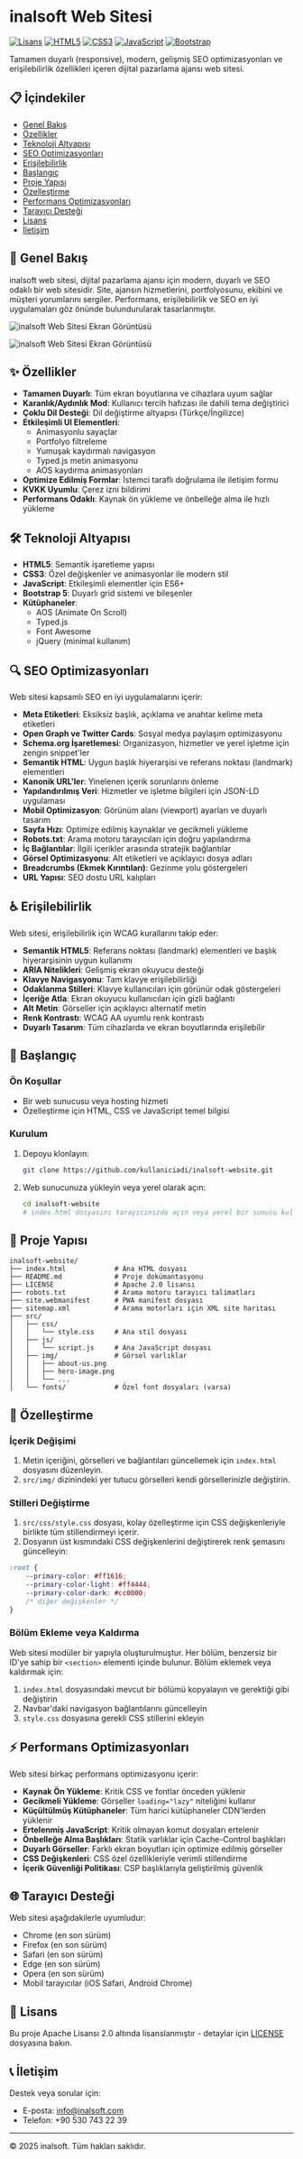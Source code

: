 # inalsoft Web Sitesi

[![Lisans](https://img.shields.io/badge/Lisans-Apache%202.0-blue.svg)](https://opensource.org/licenses/Apache-2.0)
[![HTML5](https://img.shields.io/badge/HTML5-E34F26?logo=html5&logoColor=white)](https://developer.mozilla.org/tr/docs/Web/Guide/HTML/HTML5)
[![CSS3](https://img.shields.io/badge/CSS3-1572B6?logo=css3&logoColor=white)](https://developer.mozilla.org/tr/docs/Web/CSS)
[![JavaScript](https://img.shields.io/badge/JavaScript-F7DF1E?logo=javascript&logoColor=black)](https://developer.mozilla.org/tr/docs/Web/JavaScript)
[![Bootstrap](https://img.shields.io/badge/Bootstrap-7952B3?logo=bootstrap&logoColor=white)](https://getbootstrap.com/)

Tamamen duyarlı (responsive), modern, gelişmiş SEO optimizasyonları ve erişilebilirlik özellikleri içeren dijital pazarlama ajansı web sitesi.

## 📋 İçindekiler

- [Genel Bakış](#genel-bakış)
- [Özellikler](#özellikler)
- [Teknoloji Altyapısı](#teknoloji-altyapısı)
- [SEO Optimizasyonları](#seo-optimizasyonları)
- [Erişilebilirlik](#erişilebilirlik)
- [Başlangıç](#başlangıç)
- [Proje Yapısı](#proje-yapısı)
- [Özelleştirme](#özelleştirme)
- [Performans Optimizasyonları](#performans-optimizasyonları)
- [Tarayıcı Desteği](#tarayıcı-desteği)
- [Lisans](#lisans)
- [İletişim](#iletişim)

## 🌟 Genel Bakış

inalsoft web sitesi, dijital pazarlama ajansı için modern, duyarlı ve SEO odaklı bir web sitesidir. Site, ajansın hizmetlerini, portfolyosunu, ekibini ve müşteri yorumlarını sergiler. Performans, erişilebilirlik ve SEO en iyi uygulamaları göz önünde bulundurularak tasarlanmıştır.

![inalsoft Web Sitesi Ekran Görüntüsü](whiteThemePreview.png)

![inalsoft Web Sitesi Ekran Görüntüsü](darkThemePreview.png)

## ✨ Özellikler

- **Tamamen Duyarlı**: Tüm ekran boyutlarına ve cihazlara uyum sağlar
- **Karanlık/Aydınlık Mod**: Kullanıcı tercih hafızası ile dahili tema değiştirici
- **Çoklu Dil Desteği**: Dil değiştirme altyapısı (Türkçe/İngilizce)
- **Etkileşimli UI Elementleri**: 
  - Animasyonlu sayaçlar
  - Portfolyo filtreleme
  - Yumuşak kaydırmalı navigasyon
  - Typed.js metin animasyonu
  - AOS kaydırma animasyonları
- **Optimize Edilmiş Formlar**: İstemci taraflı doğrulama ile iletişim formu
- **KVKK Uyumlu**: Çerez izni bildirimi
- **Performans Odaklı**: Kaynak ön yükleme ve önbelleğe alma ile hızlı yükleme

## 🛠️ Teknoloji Altyapısı

- **HTML5**: Semantik işaretleme yapısı
- **CSS3**: Özel değişkenler ve animasyonlar ile modern stil
- **JavaScript**: Etkileşimli elementler için ES6+
- **Bootstrap 5**: Duyarlı grid sistemi ve bileşenler
- **Kütüphaneler**:
  - AOS (Animate On Scroll)
  - Typed.js
  - Font Awesome
  - jQuery (minimal kullanım)

## 🔍 SEO Optimizasyonları

Web sitesi kapsamlı SEO en iyi uygulamalarını içerir:

- **Meta Etiketleri**: Eksiksiz başlık, açıklama ve anahtar kelime meta etiketleri
- **Open Graph ve Twitter Cards**: Sosyal medya paylaşım optimizasyonu
- **Schema.org İşaretlemesi**: Organizasyon, hizmetler ve yerel işletme için zengin snippet'ler
- **Semantik HTML**: Uygun başlık hiyerarşisi ve referans noktası (landmark) elementleri
- **Kanonik URL'ler**: Yinelenen içerik sorunlarını önleme
- **Yapılandırılmış Veri**: Hizmetler ve işletme bilgileri için JSON-LD uygulaması
- **Mobil Optimizasyon**: Görünüm alanı (viewport) ayarları ve duyarlı tasarım
- **Sayfa Hızı**: Optimize edilmiş kaynaklar ve gecikmeli yükleme
- **Robots.txt**: Arama motoru tarayıcıları için doğru yapılandırma
- **İç Bağlantılar**: İlgili içerikler arasında stratejik bağlantılar
- **Görsel Optimizasyonu**: Alt etiketleri ve açıklayıcı dosya adları
- **Breadcrumbs (Ekmek Kırıntıları)**: Gezinme yolu göstergeleri
- **URL Yapısı**: SEO dostu URL kalıpları

## ♿ Erişilebilirlik

Web sitesi, erişilebilirlik için WCAG kurallarını takip eder:

- **Semantik HTML5**: Referans noktası (landmark) elementleri ve başlık hiyerarşisinin uygun kullanımı
- **ARIA Nitelikleri**: Gelişmiş ekran okuyucu desteği
- **Klavye Navigasyonu**: Tam klavye erişilebilirliği
- **Odaklanma Stilleri**: Klavye kullanıcıları için görünür odak göstergeleri
- **İçeriğe Atla**: Ekran okuyucu kullanıcıları için gizli bağlantı
- **Alt Metin**: Görseller için açıklayıcı alternatif metin
- **Renk Kontrastı**: WCAG AA uyumlu renk kontrastı
- **Duyarlı Tasarım**: Tüm cihazlarda ve ekran boyutlarında erişilebilir

## 🚀 Başlangıç

### Ön Koşullar

- Bir web sunucusu veya hosting hizmeti
- Özelleştirme için HTML, CSS ve JavaScript temel bilgisi

### Kurulum

1. Depoyu klonlayın:
   ```bash
   git clone https://github.com/kullaniciadi/inalsoft-website.git
   ```

2. Web sunucunuza yükleyin veya yerel olarak açın:
   ```bash
   cd inalsoft-website
   # index.html dosyasını tarayıcınızda açın veya yerel bir sunucu kullanın
   ```

## 📁 Proje Yapısı

```
inalsoft-website/
├── index.html            # Ana HTML dosyası
├── README.md             # Proje dokümantasyonu
├── LICENSE               # Apache 2.0 lisansı
├── robots.txt            # Arama motoru tarayıcı talimatları
├── site.webmanifest      # PWA manifest dosyası
├── sitemap.xml           # Arama motorları için XML site haritası
├── src/
│   ├── css/
│   │   └── style.css     # Ana stil dosyası
│   ├── js/
│   │   └── script.js     # Ana JavaScript dosyası
│   ├── img/              # Görsel varlıklar
│   │   ├── about-us.png
│   │   ├── hero-image.png
│   │   └── ...
│   └── fonts/            # Özel font dosyaları (varsa)
```

## 🎨 Özelleştirme

### İçerik Değişimi

1. Metin içeriğini, görselleri ve bağlantıları güncellemek için `index.html` dosyasını düzenleyin.
2. `src/img/` dizinindeki yer tutucu görselleri kendi görsellerinizle değiştirin.

### Stilleri Değiştirme

1. `src/css/style.css` dosyası, kolay özelleştirme için CSS değişkenleriyle birlikte tüm stillendirmeyi içerir.
2. Dosyanın üst kısmındaki CSS değişkenlerini değiştirerek renk şemasını güncelleyin:

```css
:root {
    --primary-color: #ff1616;
    --primary-color-light: #ff4444;
    --primary-color-dark: #cc0000;
    /* diğer değişkenler */
}
```

### Bölüm Ekleme veya Kaldırma

Web sitesi modüler bir yapıyla oluşturulmuştur. Her bölüm, benzersiz bir ID'ye sahip bir `<section>` elementi içinde bulunur. Bölüm eklemek veya kaldırmak için:

1. `index.html` dosyasındaki mevcut bir bölümü kopyalayın ve gerektiği gibi değiştirin
2. Navbar'daki navigasyon bağlantılarını güncelleyin
3. `style.css` dosyasına gerekli CSS stillerini ekleyin

## ⚡ Performans Optimizasyonları

Web sitesi birkaç performans optimizasyonu içerir:

- **Kaynak Ön Yükleme**: Kritik CSS ve fontlar önceden yüklenir
- **Gecikmeli Yükleme**: Görseller `loading="lazy"` niteliğini kullanır
- **Küçültülmüş Kütüphaneler**: Tüm harici kütüphaneler CDN'lerden yüklenir
- **Ertelenmiş JavaScript**: Kritik olmayan komut dosyaları ertelenir
- **Önbelleğe Alma Başlıkları**: Statik varlıklar için Cache-Control başlıkları
- **Duyarlı Görseller**: Farklı ekran boyutları için optimize edilmiş görseller
- **CSS Değişkenleri**: CSS özel özellikleriyle verimli stillendirme
- **İçerik Güvenliği Politikası**: CSP başlıklarıyla geliştirilmiş güvenlik

## 🌐 Tarayıcı Desteği

Web sitesi aşağıdakilerle uyumludur:

- Chrome (en son sürüm)
- Firefox (en son sürüm)
- Safari (en son sürüm)
- Edge (en son sürüm)
- Opera (en son sürüm)
- Mobil tarayıcılar (iOS Safari, Android Chrome)

## 📄 Lisans

Bu proje Apache Lisansı 2.0 altında lisanslanmıştır - detaylar için [LICENSE](LICENSE) dosyasına bakın.

## 📞 İletişim

Destek veya sorular için:

- E-posta: info@inalsoft.com
- Telefon: +90 530 743 22 39

---

© 2025 inalsoft. Tüm hakları saklıdır.
